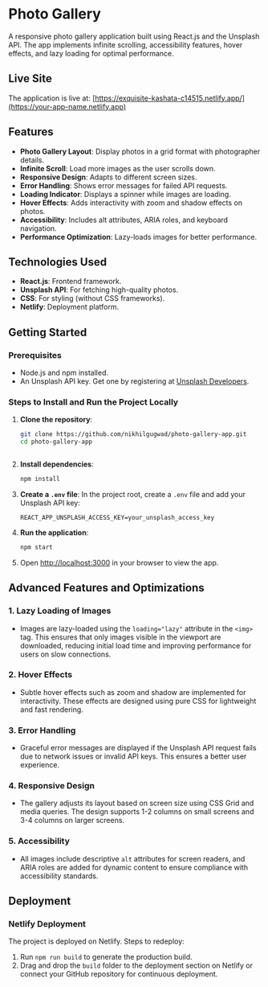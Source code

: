# Photo Gallery

A responsive photo gallery application built using React.js and the Unsplash API. The app implements infinite scrolling, accessibility features, hover effects, and lazy loading for optimal performance.

## **Live Site**

The application is live at: [https://exquisite-kashata-c14515.netlify.app/](https://your-app-name.netlify.app)

## **Features**
- **Photo Gallery Layout**: Display photos in a grid format with photographer details.
- **Infinite Scroll**: Load more images as the user scrolls down.
- **Responsive Design**: Adapts to different screen sizes.
- **Error Handling**: Shows error messages for failed API requests.
- **Loading Indicator**: Displays a spinner while images are loading.
- **Hover Effects**: Adds interactivity with zoom and shadow effects on photos.
- **Accessibility**: Includes alt attributes, ARIA roles, and keyboard navigation.
- **Performance Optimization**: Lazy-loads images for better performance.

## **Technologies Used**
- **React.js**: Frontend framework.
- **Unsplash API**: For fetching high-quality photos.
- **CSS**: For styling (without CSS frameworks).
- **Netlify**: Deployment platform.

## **Getting Started**

### **Prerequisites**
- Node.js and npm installed.
- An Unsplash API key. Get one by registering at [Unsplash Developers](https://unsplash.com/developers).

### **Steps to Install and Run the Project Locally**

1. **Clone the repository**:
   ```bash
   git clone https://github.com/nikhilgugwad/photo-gallery-app.git
   cd photo-gallery-app



2.  **Install dependencies**:
    
    ```bash
    npm install
    
    ```
    
3.  **Create a `.env` file**: In the project root, create a `.env` file and add your Unsplash API key:
    
    ```env
    REACT_APP_UNSPLASH_ACCESS_KEY=your_unsplash_access_key
    
    ```
    
4.  **Run the application**:
    
    ```bash
    npm start
    
    ```
    
5.  Open [http://localhost:3000](http://localhost:3000/) in your browser to view the app.

## **Advanced Features and Optimizations**

### **1. Lazy Loading of Images**

-   Images are lazy-loaded using the `loading="lazy"` attribute in the `<img>` tag. This ensures that only images visible in the viewport are downloaded, reducing initial load time and improving performance for users on slow connections.

### **2. Hover Effects**

-   Subtle hover effects such as zoom and shadow are implemented for interactivity. These effects are designed using pure CSS for lightweight and fast rendering.

### **3. Error Handling**

-   Graceful error messages are displayed if the Unsplash API request fails due to network issues or invalid API keys. This ensures a better user experience.

### **4. Responsive Design**

-   The gallery adjusts its layout based on screen size using CSS Grid and media queries. The design supports 1-2 columns on small screens and 3-4 columns on larger screens.

### **5. Accessibility**

-   All images include descriptive `alt` attributes for screen readers, and ARIA roles are added for dynamic content to ensure compliance with accessibility standards.

## **Deployment**

### **Netlify Deployment**

The project is deployed on Netlify. Steps to redeploy:

1.  Run `npm run build` to generate the production build.
2.  Drag and drop the `build` folder to the deployment section on Netlify or connect your GitHub repository for continuous deployment.